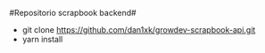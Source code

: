 #Repositorio scrapbook backend#
- git clone https://github.com/dan1xk/growdev-scrapbook-api.git
- yarn install